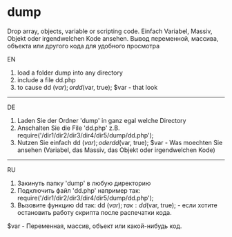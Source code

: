 # dump
Drop array, objects, variable or scripting code.
Einfach Variabel, Massiv, Objekt oder irgendwelchen Kode ansehen.
Вывод переменной, массива, объекта или другого кода для удобного просмотра

EN
1) load a folder dump into any directory
2) include a file dd.php
3) to cause dd ($var); or dd ($var, true);
$var - that look
***********************************************************************************
DE
1) Laden Sie der Ordner 'dump' in ganz egal welche Directory
2) Anschalten Sie die File 'dd.php' z.B. require('/dir1/dir2/dir3/dir4/dir5/dump/dd.php');
3) Nutzen Sie einfach dd ($var); oder dd ($var, true);
$var - Was moechten Sie ansehen (Variabel, das Massiv, das Objekt oder irgendwelchen Kode)
***********************************************************************************
RU
1) Закинуть папку 'dump' в любую директорию
2) Подключить файл 'dd.php' например так: require('/dir1/dir2/dir3/dir4/dir5/dump/dd.php');
3) Вызовите функцию dd 
так: dd ($var);
так: dd ($var, true); - если хотите остановить работу скрипта после распечатки кода.

$var - Переменная, массив, объект или какой-нибудь код.
